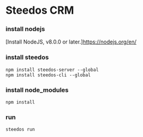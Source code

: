 # Steedos CRM

### install nodejs
[Install NodeJS, v8.0.0 or later.]https://nodejs.org/en/

### install steedos
```
npm install steedos-server --global
npm install steedos-cli --global
```

### install node_modules
```
npm install
```

### run
```
steedos run
```